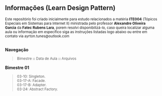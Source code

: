 ## **Informações (Learn Design Pattern)**
<sub>
Este repositório foi criado inicialmente para estudo relacionados a matéria <strong>ITE004</strong> (Tópicos Especiais em Sistemas para Internet II) ministrada
pelo professor <strong>Alexandre Oliveira Garcia</strong> da <strong>Fatec Rubens Lara</strong>, porem resolvi disponibilizá-lo, caso queira localizar alguma aula ou informação em específico siga as instruções listadas 
logo abaixo ou entre em contato via ayrton.tunes@outlook.com
</sub>

##

 **Navegação**
> <sub> Bimestre **::** Data de Aula **::** Arquivos </sub>

**Bimestre 01** 
> <sub> 03-10: Singleton.</sub>  
> <sub> 03-17-A: Facade.</sub>  
> <sub> 03-17-B: Adapter.</sub>  
> <sub> 03-24: Abstract Factory.</sub>  
